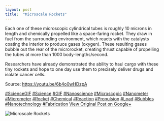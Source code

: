 ```yaml
---
layout: post
title:  "Microscale Rockets"
---
```


Each one of these microscopic cylindrical tubes is roughly 10 microns in length and chemically propelled like a space-faring rocket. They draw in fuel from the surrounding environment, which reacts with the catalysts coating the interior to produce gases (oxygen). These resulting gases bubble out the rear of the microrocket, creating thrust capable of propelling the tubes at more than 1000 body-lengths/second.  
  
Researchers have already demonstrated the ability to haul cargo with these tiny rockets and hope to one day use them to precisely deliver drugs and isolate cancer cells.  
  
Source: <https://youtu.be/6b4o0wHDzpA>  
  
[#ScienceGIF](https://plus.google.com/s/%23ScienceGIF/posts) [#Science](https://plus.google.com/s/%23Science/posts) [#GIF](https://plus.google.com/s/%23GIF/posts) [#Nanoscience](https://plus.google.com/s/%23Nanoscience/posts) [#Microscopic](https://plus.google.com/s/%23Microscopic/posts) [#Nanometer](https://plus.google.com/s/%23Nanometer/posts) [#Micrometer](https://plus.google.com/s/%23Micrometer/posts) [#Rocket](https://plus.google.com/s/%23Rocket/posts) [#Chemical](https://plus.google.com/s/%23Chemical/posts) [#Reaction](https://plus.google.com/s/%23Reaction/posts) [#Propulsion](https://plus.google.com/s/%23Propulsion/posts) [#Load](https://plus.google.com/s/%23Load/posts) [#Bubbles](https://plus.google.com/s/%23Bubbles/posts) [#Nanotechnology](https://plus.google.com/s/%23Nanotechnology/posts) [#Fabrication](https://plus.google.com/s/%23Fabrication/posts)
[View Original Post on Google+](https://plus.google.com/+ColinSullender/posts/3ncchAsF6hT)

![Microscale Rockets](/assets/img/2016-06-09-Microscale-Rockets.gif)
